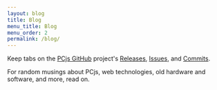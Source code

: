 ```yaml
---
layout: blog
title: Blog
menu_title: Blog
menu_order: 2
permalink: /blog/
---
```


Keep tabs on the [PCjs GitHub](https://github.com/jeffpar/pcjs/tree/gh-pages) project's [Releases](https://github.com/jeffpar/pcjs/releases), [Issues](https://github.com/jeffpar/pcjs/issues),
and [Commits](https://github.com/jeffpar/pcjs/commits/gh-pages).

For random musings about PCjs, web technologies, old hardware and software, and more, read on.


